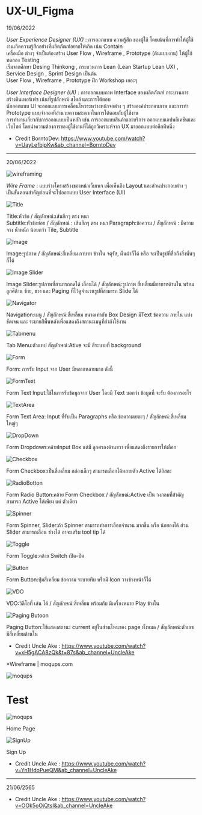 # UX-UI_Figma

19/06/2022 </br>

*User Experience Designer (UX)* : การออกแบบ ความรู้สึก ของผู้ใช้ โดยเน้นที่การทำให้ผู้ใช้งานเกิดความรู้สึกอย่างที่ผลิตภัณฑ์อยากให้เกิด เน้น Contain </br>
  เครื่องมือ ต่างๆ จำเป็นต้องสร้าง User Flow , Wireframe , Prototype (ต้นแบบงาน) ให้ผู้ใช้ทดลอง Testing </br>
  เริ่มจากศึกษา Desing Thinkong , กระบวนการ Lean (Lean Startup Lean UX) , Service Design , Sprint Design เป็นต้น </br>
   User Flow , Wireframe ,  Prototype ฝึก Workshop เยอะๆ </br>

*User Interface Designer (UI)* : การออกแบบภาพ Interface ของผลิตภัณฑ์ กระบวนการสร้างอินเทอร์เฟซ เน้นที่รูปลักษณ์ สไตล์ และการโต้ตอบ </br>
  นักออกแบบ UI จะออกแบบการเคลื่อนไหวระหว่างหน้าจอต่าง ๆ สร้างองค์ประกอบภาพ และการทำ Prototype แบบจำลองที่อำนวยความสะดวกในการโต้ตอบกับผู้ใช้งาน  </br>
  การทำงานเกี่ยวกับการออกแบบเป็นหลัก เช่น การออกแบบสินค้าและบริการ ออกแบบแอปพลิเคชันและเว็บไซต์ โดยนำความต้องการของผู้ใช้งานที่ได้ถูกวิเคราะห์จาก UX มาออกแบบต่ออีกทีหนึ่ง </br>

- Credit BorntoDev: https://www.youtube.com/watch?v=UayLefbjpKw&ab_channel=BorntoDev

_______________________________________________________________________________________________________________________________________________________________________

20/06/2022 </br>

![wireframing](https://user-images.githubusercontent.com/100192085/174498962-b9aa5f22-c0ef-401e-997d-0d685a015d37.png)

*Wire Frame* : แบบร่างโครงสร้างของหน้าเว็บเพจ เพื่อเห็นถึง Layout และส่วนประกอบต่าง ๆ เป็นขั้นตอนสำคัญก่อนที่จะไปออกแบบ User Interface (UI)

![Title](https://user-images.githubusercontent.com/100192085/174497614-69f2f150-2aac-4386-b5d1-cc6721c46da1.jpg)

Title:หัวข้อ / สัญลักษณ์:เส้นยึกๆ ตรง หนา  
Subtitle:หัวข้อย่อย / สัญลักษณ์ : เส้นยึกๆ ตรง หนา
Paragraph:ข้อความ / สัญลักษณ์ : มีความจาง น้ำหนัก น้อยกว่า Tile, Subtitle

![Image](https://user-images.githubusercontent.com/100192085/174497901-8e668b46-419d-4ed3-84f8-0be97f8ae864.jpg)

Image:รูปภาพ / สัญลักษณ์:สี่เหลี่ยม กาบาท ข้างใน จตุรัส, ผืนผ้าก็ได้ หรือ จะเป็นรูปที่สื่อถึงสิ่งนั้นๆ ก็ได้

![Image Slider](https://user-images.githubusercontent.com/100192085/174497926-6eddd95c-87d9-45b6-aa24-93f71c1cb35d.jpg)

Image Slider:รูปภาพที่สามารถกดได้ เลื่อนได้ / สัญลักษณ์ฺ:รูปภาพ สี่เหลี่ยมมีกาบาทด้านใน พร้อมลูกศีด้าน ซ้าย, ขวา และ Paging ที่ไว้ดูจำนวนรูปที่สามารถ Slide ได้

![Navigator](https://user-images.githubusercontent.com/100192085/174497936-0bef585d-9823-4e54-86d5-9e3b52318df6.jpg)

Navigation:เมนู / สัญลักษณ์:สี่เหลี่ยม ขนาดเท่ากับ Box Design มีText ข้อความ ภายใน แบ่งชัดเจน และ ระบายสีพื้นหลังเพื่อแสดงถึงสถานะเมนูที่กำลังใช้งาน 

![Tabmenu](https://user-images.githubusercontent.com/100192085/174498005-205a2d3b-52cc-475e-ad4d-2e126d04d399.jpg)

Tab Menu:ตัวแทป  สัญลักษณ์:Ative จะมี สีระบายที่ background

![Form](https://user-images.githubusercontent.com/100192085/174498061-31bca976-8dcf-4157-9a4b-6bd3c3d87105.jpg)

Form: การรับ Input จาก User มีหลากหลายมาก ดังนี้

![FormText](https://user-images.githubusercontent.com/100192085/174498101-e8353d71-8bbe-46b0-a8c7-da1cc069be12.jpg)

Form Text Input:ใช้ในการรับข้อมูลจาก User โดยมี Text บอกว่า ข้อมูลที่ จะรับ ต้องการอะไร 

![TextArea](https://user-images.githubusercontent.com/100192085/174498141-bb149a1e-d286-4548-9b32-82787d174a71.jpg)

Form Text Area: Input ที่รับเป็น Paragraphs หรือ ข้อความเยอะๆ / สัญลักษณ์:สี่เหลี่ยมใหญ่ๆ

![DropDown](https://user-images.githubusercontent.com/100192085/174498185-4e4c4324-0ed4-454e-9c01-8a2ba02d3350.jpg)

Form Dropdown:คล้ายInput Box แต่มี ลูกศรลงด้านขวา เพื่อแสดงถึงรายการให้เลือก

![Checkbox](https://user-images.githubusercontent.com/100192085/174498227-1664bdf7-2600-4375-8dbd-564992068a18.jpg)

Form Checkbox:เป็นสี่เหลี่ยม กล่องเล็กๆ สามารถเลือกได้หลายตัว Active ได้อิสละ

![RadioBotton](https://user-images.githubusercontent.com/100192085/174498279-ff18087a-e970-47ce-8625-28475ac9d41e.jpg)

Form Radio Button:คล้าย Form Checkbox / สัญลักษณ์:Active เป็น วงกลมที่สำคัญ สามารถ Active ได้เพียง แค่ ตัวเดียว

![Spinner](https://user-images.githubusercontent.com/100192085/174498359-312184b9-9494-49f7-a423-90447e3c8689.jpg)

Form Spinner, Slider:ถ้า Spinner สามารถทำการเลือกจำนวน มากขึ้น หรือ น้อยลงได้ ส่วน Slider สามารถเลื่อน ช่วงได้ อาจะเสริม tool tip ได้

![Toggle](https://user-images.githubusercontent.com/100192085/174498473-67e713f7-c9d3-4dd6-b3a3-5ef77cdfb82c.jpg)

Form Toggle:คล้าย Switch เปิด-ปิด 

![Button](https://user-images.githubusercontent.com/100192085/174498489-d4be690c-6131-42b7-955b-0e0f9aab9c65.jpg)

Form Button:ปุ่มสี่เหลี่ยม ข้อความ ระบายทึบ หรือมี Icon วางข้างหน้าก็ได้

![VDO](https://user-images.githubusercontent.com/100192085/174498507-e906d837-ecb0-47d0-a405-6c56e72c23c8.jpg)

VDO:วิดีโอที่ เล่น ได้ / สัญลักษณ์:สี่เหลี่ยม พร้อมกับ มีเครื่องหมาย Play ข้างใน

![Paging Butoon](https://user-images.githubusercontent.com/100192085/174498566-88a6f8a0-2088-464f-90b6-543895729c38.jpg)

Paging Button:ใช้แสดงสถานะ current อยู่ในส่วนไหนของ page ทั้งหมด / สัญลักษณ์:ตัวเลขมีสี่เหลี่ยมด้านใน

- Credit Uncle Ake : https://www.youtube.com/watch?v=xH5gACA8zQk&t=87s&ab_channel=UncleAke

*Wireframe | moqups.com

![moqups](https://user-images.githubusercontent.com/100192085/174500532-c0eab63f-ad12-46e6-a73d-0174b4411341.jpg)

# Test

![moqups](https://user-images.githubusercontent.com/100192085/174500092-1d79b951-3a3e-4df6-b505-e5dce1851d46.jpg)

Home Page

![SignUp](https://user-images.githubusercontent.com/100192085/174500333-d754ecfb-cda1-4264-bf5c-c40ccd0ee28c.jpg)

Sign Up

- Credit Uncle Ake : https://www.youtube.com/watch?v=Yn1HdoPueQM&ab_channel=UncleAke

_______________________________________________________________________________________________________________________________________________________________________

21/06/2565



- Credit Uncle Ake : https://www.youtube.com/watch?v=OOk5oOjQtsI&ab_channel=UncleAke


